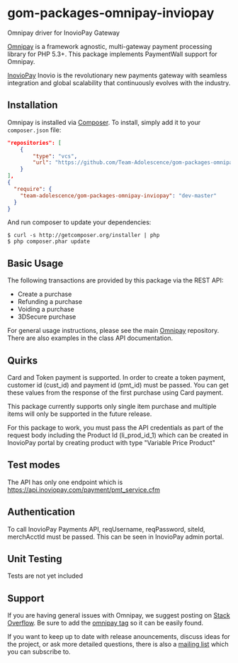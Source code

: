 # gom-packages-omnipay-inviopay

Omnipay driver for InovioPay Gateway

[Omnipay](Team-Adolescence/gom-packages-omnipay-inviopay) is a framework agnostic, multi-gateway payment
processing library for PHP 5.3+. This package implements PaymentWall support for Omnipay.

[InovioPay](https://www.inoviopay.com/) Inovio is the revolutionary new payments gateway with seamless integration and global scalability that continuously evolves with the industry.

## Installation

Omnipay is installed via [Composer](http://getcomposer.org/). To install, simply add it
to your `composer.json` file:

```json
"repositories": [
    {
        "type": "vcs",
        "url": "https://github.com/Team-Adolescence/gom-packages-omnipay-inviopay"
    }
],
{
  "require": {
    "team-adolescence/gom-packages-omnipay-inviopay": "dev-master"
  }
}
```

And run composer to update your dependencies:

    $ curl -s http://getcomposer.org/installer | php
    $ php composer.phar update

## Basic Usage

The following transactions are provided by this package via the REST API:

- Create a purchase
- Refunding a purchase
- Voiding a purchase
- 3DSecure purchase

For general usage instructions, please see the main [Omnipay](https://github.com/thephpleague/omnipay)
repository. There are also examples in the class API documentation.

## Quirks

Card and Token payment is supported.
In order to create a token payment, customer id (cust_id) and payment id (pmt_id) must be passed.
You can get these values from the response of the first purchase using Card payment.

This package currently supports only single item purchase and multiple items will only be supported in the future release.

For this package to work, you must pass the API credentials as part of the request body including the Product Id (li_prod_id_1) which can be created
in InovioPay portal by creating product with type "Variable Price Product"

## Test modes

The API has only one endpoint which is https://api.inoviopay.com/payment/pmt_service.cfm

## Authentication

To call InovioPay Payments API, reqUsername, reqPassword, siteId, merchAcctId must be passed.
This can be seen in InovioPay admin portal.

## Unit Testing

Tests are not yet included

## Support

If you are having general issues with Omnipay, we suggest posting on
[Stack Overflow](http://stackoverflow.com/). Be sure to add the
[omnipay tag](http://stackoverflow.com/questions/tagged/omnipay) so it can be easily found.

If you want to keep up to date with release anouncements, discuss ideas for the project,
or ask more detailed questions, there is also a [mailing list](https://groups.google.com/forum/#!forum/omnipay) which
you can subscribe to.
